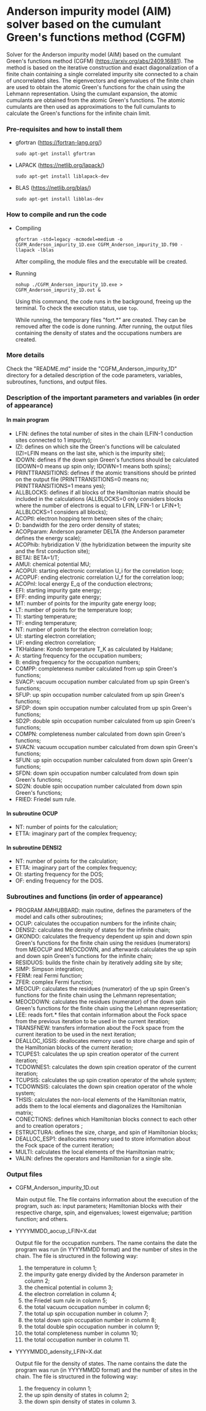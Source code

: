 
# Anderson impurity model (AIM) solver based on the cumulant Green's functions method (CGFM)

Solver for the Anderson impurity model (AIM) based on the cumulant Green's functions method (CGFM) (https://arxiv.org/abs/2409.16881). The method is based on the iterative construction and exact diagonalization of a finite chain containing a single correlated impurity site connected to a chain of uncorrelated sites. The eigenvectors and eigenvalues of the finite chain are used to obtain the atomic Green's functions for the chain using the Lehmann representation. Using the cumulant expansion, the atomic cumulants are obtained from the atomic Green's functions. The atomic cumulants are then used as approximations to the full cumulants to calculate the Green's functions for the infinite chain limit.

### Pre-requisites and how to install them

- gfortran (https://fortran-lang.org/)

  `sudo apt-get install gfortran`
  
- LAPACK   (https://netlib.org/lapack/)

  `sudo apt-get install liblapack-dev`
  
- BLAS     (https://netlib.org/blas/)

  `sudo apt-get install libblas-dev `

### How to compile and run the code

- Compiling

  `gfortran -std=legacy -mcmodel=medium -o CGFM_Anderson_impurity_1D.exe CGFM_Anderson_impurity_1D.f90 -llapack -lblas`

  After compiling, the module files and the executable will be created.
  
- Running

  `nohup ./CGFM_Anderson_impurity_1D.exe > CGFM_Anderson_impurity_1D.out &`

  Using this command, the code runs in the background, freeing up the terminal. To check the execution status, use `top`.

  While running, the temporary files "fort.*" are created. They can be removed after the code is done running. After running, the output files containing the density of states and the occupations numbers are created.

### More details

Check the "README.md" inside the "CGFM_Anderson_impurity_1D" directory for a detailed description of the code parameters, variables, subroutines, functions, and output files.

### Description of the important parameters and variables (in order of appearance)

#### In main program

- LFIN:              defines the total number of sites in the chain (LFIN-1 conduction sites connected to 1 impurity);
- IZI:               defines on which site the Green's functions will be calculated (IZI=LFIN means on the last site, which is the impurity site);
- IDOWN:             defines if the down spin Green's functions should be calculated (IDOWN=0 means up spin only; IDOWN=1 means both spins);
- PRINTTRANSITIONS:  defines if the atomic transitions should be printed on the output file (PRINTTRANSITIONS=0 means no; PRINTTRANSITIONS=1 means yes);
- ALLBLOCKS:         defines if all blocks of the Hamiltonian matrix should be included in the calculations (ALLBLOCKS=0 only considers blocks where the number of electrons is equal to LFIN, LFIN-1 or LFIN+1; ALLBLOCKS=1 considers all blocks);
- ACOPtI:            electron hopping term between sites of the chain;
- D:                 bandwidth for the zero order density of states;
- ACOPparam:         Anderson parameter DELTA (the Anderson parameter defines the energy scale);
- ACOPhib:           hybridization V (the hybridization between the impurity site and the first conduction site);
- BETAI:             BETA=1/T;
- AMUI:              chemical potential MU;
- ACOPUI:            starting electronic correlation U_i for the correlation loop;
- ACOPUF:            ending electronic correlation U_f for the correlation loop;
- ACOPnI:            local energy E_q of the conduction electrons;
- EFI:               starting impurity gate energy;
- EFF:               ending impurity gate energy;
- MT:                number of points for the impurity gate energy loop;
- LT:                number of points for the temperature loop;
- TI:                starting temperature;
- TF:                ending temperature;
- NT:                number of points for the electron correlation loop;
- UI:                starting electron correlation;
- UF:                ending electron correlation;
- TKHaldane:         Kondo temperature T_K as calculated by Haldane;
- A:                 starting frequency for the occupation numbers;
- B:                 ending frequency for the occupation numbers;
- COMPP:             completeness number calculated from up spin Green's functions;
- SVACP:             vacuum occupation number calculated from up spin Green's functions;
- SFUP:              up spin occupation number calculated from up spin Green's functions;
- SFDP:              down spin occupation number calculated from up spin Green's functions;
- SD2P:              double spin occupation number calculated from up spin Green's functions;
- COMPN:             completeness number calculated from down spin Green's functions;
- SVACN:             vacuum occupation number calculated from down spin Green's functions;
- SFUN:              up spin occupation number calculated from down spin Green's functions;
- SFDN:              down spin occupation number calculated from down spin Green's functions;
- SD2N:              double spin occupation number calculated from down spin Green's functions;
- FRIED:             Friedel sum rule.
  
#### In subroutine OCUP

- NT:                number of points for the calculation;
- ETTA:              imaginary part of the complex frequency;
  
#### In subroutine DENSI2

- NT:                number of points for the calculation;
- ETTA:              imaginary part of the complex frequency;
- OI:                starting frequency for the DOS;
- OF:                ending frequency for the DOS.

### Subroutines and functions (in order of appearance)

- PROGRAM AMHUBBARD: main routine, defines the parameters of the model and calls other subroutines;
- OCUP:              calculates the occupation numbers for the infinite chain;
- DENSI2:            calculates the density of states for the infinite chain;
- GKONDO:            calculates the frequency dependent up spin and down spin Green's functions for the finite chain using the residues (numerators) from MEOCUP and MEOCDOWN, and afterwards calculates the up spin and down spin Green's functions for the infinite chain;
- RESIDUOS:          builds the finite chain by iteratively adding site by site;
- SIMP:              Simpson integration;
- FERM:              real Fermi function;
- ZFER:              complex Fermi function;
- MEOCUP:            calculates the residues (numerator) of the up spin Green's functions for the finite chain using the Lehmann representation;
- MEOCDOWN:          calculates the residues (numerator) of the down spin Green's functions for the finite chain using the Lehmann representation;
- LEE:               reads fort.* files that contain information about the Fock space from the previous iteration to be used in the current iteration;
- TRANSFNEW:         transfers information about the Fock space from the current iteration to be used in the next iteration;
- DEALLOC_IGSIS:     deallocates memory used to store charge and spin of the Hamiltonian blocks of the current iteration;
- TCUPES1:           calculates the up spin creation operator of the current iteration;
- TCDOWNES1:         calculates the down spin creation operator of the current iteration;
- TCUPSIS:           calculates the up spin creation operator of the whole system;
- TCDOWNSIS:         calculates the down spin creation operator of the whole system;
- THSIS:             calculates the non-local elements of the Hamiltonian matrix, adds them to the local elements and diagonalizes the Hamiltonian matrix;
- CONECTIONS:        defines which Hamiltonian blocks connect to each other and to creation operators ;
- ESTRUCTURA:        defines the size, charge, and spin of Hamiltonian blocks;
- DEALLOC_ESP1:      deallocates memory used to store information about the Fock space of the current iteration;
- MULTI:             calculates the local elements of the Hamiltonian matrix;
- VALIN:             defines the operators and Hamiltonian for a single site.

### Output files

- CGFM_Anderson_impurity_1D.out

    Main output file. The file contains information about the execution of the program, such as: input parameters; Hamiltonian blocks with their respective charge, spin, and eigenvalues; lowest eigenvalue; partition function; and others.
  
- YYYYMMDD_aocup_LFIN=X.dat
  
    Output file for the occupation numbers. The name contains the date the program was run (in YYYYMMDD format) and the number of sites in the chain. The file is structured in the following way:

  1. the temperature in column 1;
  2. the impurity gate energy divided by the Anderson parameter in column 2;
  3. the chemical potential in column 3;
  4. the electron correlation in column 4;  
  5. the Friedel sum rule in column 5;  
  6. the total vacuum occupation number in column 6;  
  7. the total up spin occupation number in column 7;  
  8. the total down spin occupation number in column 8;  
  9. the total double spin occupation number in column 9;  
  10. the total completeness number in column 10;
  11. the total occupation number in column 11.

- YYYYMMDD_adensity_LFIN=X.dat

    Output file for the density of states. The name contains the date the program was run (in YYYYMMDD format) and the number of sites in the chain. The file is structured in the following way:

  1. the frequency in column 1;
  2. the up spin density of states in column 2;
  3. the down spin density of states in column 3.
